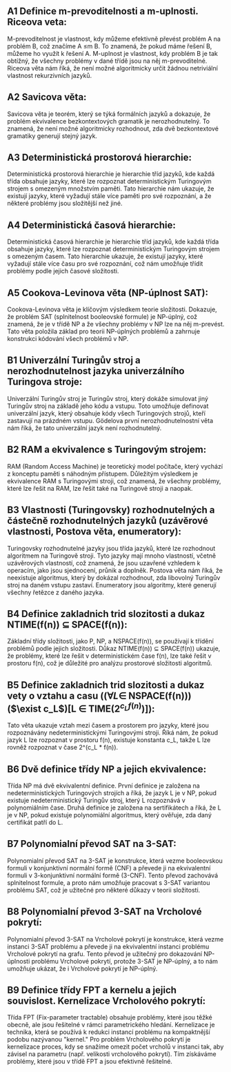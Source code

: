 ## A1 Definice m-prevoditelnosti a m-uplnosti. Riceova veta:

M-prevoditelnost je vlastnost, kdy můžeme efektivně převést problém A na problém B, což značíme A ≤m B. To znamená, že pokud máme řešení B, můžeme ho využít k řešení A. M-uplnost je vlastnost, kdy problém B je tak obtížný, že všechny problémy v dané třídě jsou na něj m-prevoditelné. Riceova věta nám říká, že není možné algoritmicky určit žádnou netriviální vlastnost rekurzivních jazyků.

## A2 Savicova věta:

Savicova věta je teorém, který se týká formálních jazyků a dokazuje, že problém ekvivalence bezkontextových gramatik je nerozhodnutelný. To znamená, že není možné algoritmicky rozhodnout, zda dvě bezkontextové gramatiky generují stejný jazyk.

## A3 Deterministická prostorová hierarchie:

Deterministická prostorová hierarchie je hierarchie tříd jazyků, kde každá třída obsahuje jazyky, které lze rozpoznat deterministickým Turingovým strojem s omezeným množstvím paměti. Tato hierarchie nám ukazuje, že existují jazyky, které vyžadují stále více paměti pro své rozpoznání, a že některé problémy jsou složitější než jiné.

## A4 Deterministická časová hierarchie:

Deterministická časová hierarchie je hierarchie tříd jazyků, kde každá třída obsahuje jazyky, které lze rozpoznat deterministickým Turingovým strojem s omezeným časem. Tato hierarchie ukazuje, že existují jazyky, které vyžadují stále více času pro své rozpoznání, což nám umožňuje třídit problémy podle jejich časové složitosti.

## A5 Cookova-Levinova věta (NP-úplnost SAT):

Cookova-Levinova věta je klíčovým výsledkem teorie složitosti. Dokazuje, že problém SAT (splnitelnost booleovské formule) je NP-úplný, což znamená, že je v třídě NP a že všechny problémy v NP lze na něj m-prevést. Tato věta položila základ pro teorii NP-úplných problémů a zahrnuje konstrukci kódování všech problémů v NP.

## B1 Univerzální Turingův stroj a nerozhodnutelnost jazyka univerzálního Turingova stroje:

Univerzální Turingův stroj je Turingův stroj, který dokáže simulovat jiný Turingův stroj na základě jeho kódu a vstupu. Toto umožňuje definovat univerzální jazyk, který obsahuje kódy všech Turingových strojů, kteří zastavují na prázdném vstupu. Gödelova první nerozhodnutelnostní věta nám říká, že tato univerzální jazyk není rozhodnutelný.

## B2 RAM a ekvivalence s Turingovým strojem:

RAM (Random Access Machine) je teoretický model počítače, který vychází z konceptu paměti s náhodným přístupem. Důležitým výsledkem je ekvivalence RAM s Turingovými stroji, což znamená, že všechny problémy, které lze řešit na RAM, lze řešit také na Turingově stroji a naopak.

## B3 Vlastnosti (Turingovsky) rozhodnutelných a částečně rozhodnutelných jazyků (uzávěrové vlastnosti, Postova věta, enumeratory):

Turingovsky rozhodnutelné jazyky jsou třída jazyků, které lze rozhodnout algoritmem na Turingově stroji. Tyto jazyky mají mnoho vlastností, včetně uzávěrových vlastností, což znamená, že jsou uzavřené vzhledem k operacím, jako jsou sjednocení, průnik a doplněk. Postova věta nám říká, že neexistuje algoritmus, který by dokázal rozhodnout, zda libovolný Turingův stroj na daném vstupu zastaví. Enumeratory jsou algoritmy, které generují všechny řetězce z daného jazyka.

## B4 Definice zakladnich trid slozitosti a dukaz NTIME(f(n)) $\subseteq$ SPACE(f(n)):

Základní třídy složitosti, jako P, NP, a NSPACE(f(n)), se používají k třídění problémů podle jejich složitosti. Důkaz NTIME(f(n)) ⊆ SPACE(f(n)) ukazuje, že problémy, které lze řešit v deterministickém čase f(n), lze také řešit v prostoru f(n), což je důležité pro analýzu prostorové složitosti algoritmů.

## B5 Definice zakladnich trid slozitosti a dukaz vety o vztahu a casu (($\forall L \in$ NSPACE(f(n)))($\exist c_L$)[L $\in$ TIME($2^{c_Lf(n)}$)]):

Tato věta ukazuje vztah mezi časem a prostorem pro jazyky, které jsou rozpoznávány nedeterministickými Turingovými stroji. Říká nám, že pokud jazyk L lze rozpoznat v prostoru f(n), existuje konstanta c_L, takže L lze rovněž rozpoznat v čase 2^(c_L * f(n)).

## B6 Dvě definice třídy NP a jejich ekvivalence:

Třída NP má dvě ekvivalentní definice. První definice je založena na nedeterministických Turingových strojích a říká, že jazyk L je v NP, pokud existuje nedeterministický Turingův stroj, který L rozpoznává v polynomiálním čase. Druhá definice je založena na sertifikátech a říká, že L je v NP, pokud existuje polynomiální algoritmus, který ověřuje, zda daný certifikát patří do L.

## B7 Polynomialní převod SAT na 3-SAT:

Polynomialní převod SAT na 3-SAT je konstrukce, která vezme booleovskou formuli v konjunktivní normální formě (CNF) a převede ji na ekvivalentní formuli v 3-konjunktivní normální formě (3-CNF). Tento převod zachovává splnitelnost formule, a proto nám umožňuje pracovat s 3-SAT variantou problému SAT, což je užitečné pro některé důkazy v teorii složitosti.

## B8 Polynomialní převod 3-SAT na Vrcholové pokrytí:

Polynomialní převod 3-SAT na Vrcholové pokrytí je konstrukce, která vezme instanci 3-SAT problému a převede ji na ekvivalentní instanci problému Vrcholové pokrytí na grafu. Tento převod je užitečný pro dokazování NP-úplnosti problému Vrcholové pokrytí, protože 3-SAT je NP-úplný, a to nám umožňuje ukázat, že i Vrcholové pokrytí je NP-úplný.

## B9 Definice třídy FPT a kernelu a jejich souvislost. Kernelizace Vrcholového pokrytí:

Třída FPT (Fix-parameter tractable) obsahuje problémy, které jsou těžké obecně, ale jsou řešitelné v rámci parametrického hledání. Kernelizace je technika, která se používá k redukci instancí problému na kompaktnější podobu nazývanou "kernel." Pro problém Vrcholového pokrytí je kernelizace proces, kdy se snažíme omezit počet vrcholů v instanci tak, aby závisel na parametru (např. velikosti vrcholového pokrytí). Tím získáváme problémy, které jsou v třídě FPT a jsou efektivně řešitelné.

